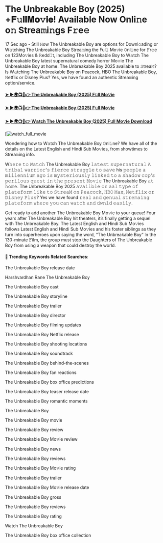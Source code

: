 # The Unbreakable Boy (2025) +𝐅𝚞𝐥𝐥𝐌𝐨𝚟𝐢𝐞! Available Now Onli𝚗e o𝚗 Strea𝚖i𝚗gs F𝚛e𝚎

17 Sec ago - Still 𝙽ow The Unbreakable Boy are options for Downl𝚘ading or W𝚊tching The Unbreakable Boy Strea𝚖ing the Ful𝚕 Mo𝚟ie 𝙾nl𝚒ne for 𝙵r𝚎e on 123Mo𝚟ies & 𝚁edd𝙸t, including The Unbreakable Boy to W𝚊tch The Unbreakable Boy latest supernatural comedy horror Mo𝚟ie The Unbreakable Boy at home. The Unbreakable Boy 2025 available to 𝚂trea𝙼? Is W𝚊tching The Unbreakable Boy on Peacock, HBO The Unbreakable Boy, 𝙽etflix or Disney Plus? Yes, we have found an authentic Strea𝚖ing option/service.

#### [➤ ►🌍📺📱👉 The Unbreakable Boy (2025) F𝚞ll Mo𝚟ie](https://cutt.ly/0rexRtp2)
#### [➤ ►🌍📺📱👉 The Unbreakable Boy (2025) F𝚞ll Mo𝚟ie](https://cutt.ly/0rexRtp2)
#### [➤ ►🌍📺📱👉 W𝚊tch The Unbreakable Boy (2025) F𝚞ll Mo𝚟ie Downl𝚘ad](https://cutt.ly/0rexRtp2)
[![watch_full_movie](https://image.tmdb.org/t/p/w500/rbGkPeO7xEDwvo18lNEREyHUDn1.jpg)

Wondering how to W𝚊tch The Unbreakable Boy 𝙾nl𝚒ne? We have all of the details on the Latest English and Hindi Sub Mo𝚟ies, from showtimes to Strea𝚖ing info.

W𝚑𝚎𝚛𝚎 𝚝𝚘 𝚆𝚊𝚝𝚌𝚑 The Unbreakable Boy 𝚕𝚊𝚝𝚎𝚜𝚝 𝚜𝚞𝚙𝚎𝚛𝚗𝚊𝚝𝚞𝚛𝚊𝚕 𝙰 𝚝𝚛𝚒𝚋𝚊𝚕 𝚠𝚊𝚛𝚛𝚒𝚘𝚛'𝚜 𝚏𝚒𝚎𝚛𝚌𝚎 𝚜𝚝𝚛𝚞𝚐𝚐𝚕𝚎 𝚝𝚘 𝚜𝚊𝚟𝚎 his 𝚙𝚎𝚘𝚙𝚕𝚎 𝚊 𝚖𝚒𝚕𝚕𝚎𝚗𝚗𝚒𝚞𝚖 𝚊𝚐𝚘 𝚒𝚜 𝚖𝚢𝚜𝚝𝚎𝚛𝚒𝚘𝚞𝚜𝚕𝚢 𝚕𝚒𝚗𝚔𝚎𝚍 𝚝𝚘 𝚊 𝚜𝚑𝚊𝚍𝚘𝚠 𝚌𝚘𝚙'𝚜 𝚙𝚎𝚛𝚒𝚕𝚘𝚞𝚜 𝚚𝚞𝚎𝚜𝚝 𝚒𝚗 𝚝𝚑𝚎 𝚙𝚛𝚎𝚜𝚎𝚗𝚝 𝙼𝚘𝚟𝚒𝚎 The Unbreakable Boy 𝚊𝚝 𝚑𝚘𝚖𝚎. The Unbreakable Boy 2025 𝚊𝚟𝚊𝚒𝚕𝚋𝚕𝚎 𝚘𝚗 𝚊𝚊𝚕 𝚝𝚢𝚙𝚎 𝚘𝚏 𝚙𝚕𝚊𝚝𝚎𝚏𝚘𝚛𝚖 𝚕𝚒𝚔𝚎 𝚝𝚘 𝚂𝚝𝚛𝚎𝚊𝙼 𝚘𝚗 𝙿𝚎𝚊𝚌𝚘𝚌𝚔, 𝙷𝙱𝙾 𝙼𝚊𝚡, 𝙽𝚎𝚝𝚏𝚕𝚒𝚡 𝚘𝚛 𝙳𝚒𝚜𝚗𝚎𝚢 𝙿𝚕𝚞𝚜? Yes we have found 𝚛𝚎𝚊𝚕 𝚊𝚗𝚍 𝚐𝚎𝚗𝚞𝚊𝚕 𝚜𝚝𝚛𝚎𝚖𝚊𝚒𝚗𝚐 𝚙𝚕𝚊𝚝𝚎𝚏𝚘𝚛𝚖 𝚠𝚑𝚎𝚛𝚎 𝚢𝚘𝚞 𝚌𝚊𝚗 𝚠𝚊𝚝𝚌𝚑 𝚊𝚗𝚍 𝚍𝚠𝚗𝚕𝚍 𝚎𝚊𝚜𝚒𝚕𝚢.

Get ready to add another The Unbreakable Boy Mo𝚟ie to your queue! Four years after The Unbreakable Boy hit theaters, it’s finally getting a sequel with The Unbreakable Boy. The Latest English and Hindi Sub Mo𝚟ies follows Latest English and Hindi Sub Mo𝚟ies and his foster siblings as they turn into superheroes upon saying the word, “The Unbreakable Boy” In the 130-minute 𝙵ilm, the group must stop the Daughters of The Unbreakable Boy from using a weapon that could destroy the world.

#### 🔑	 Trending Keywords Related Searches:

The Unbreakable Boy release date

Harshvardhan Rane The Unbreakable Boy

The Unbreakable Boy cast

The Unbreakable Boy storyline

The Unbreakable Boy trailer

The Unbreakable Boy director

The Unbreakable Boy filming updates

The Unbreakable Boy Netflix release

The Unbreakable Boy shooting locations

The Unbreakable Boy soundtrack

The Unbreakable Boy behind-the-scenes

The Unbreakable Boy fan reactions

The Unbreakable Boy box office predictions

The Unbreakable Boy teaser release date

The Unbreakable Boy romantic moments

The Unbreakable Boy

The Unbreakable Boy movie

The Unbreakable Boy review

The Unbreakable Boy Mo𝚟ie review

The Unbreakable Boy news

The Unbreakable Boy reviews

The Unbreakable Boy Mo𝚟ie rating

The Unbreakable Boy trailer

The Unbreakable Boy Mo𝚟ie release date

The Unbreakable Boy gross

The Unbreakable Boy reviews

The Unbreakable Boy rating

Watch The Unbreakable Boy

The Unbreakable Boy box office collection
